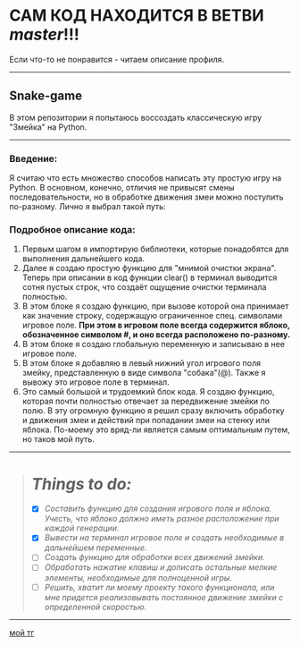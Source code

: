 # __САМ КОД НАХОДИТСЯ В ВЕТВИ *master*!!!__
Если что-то не понравится - читаем описание профиля.
___
## Snake-game
В этом репозитории я попытаюсь воссоздать классическую игру "Змейка" на Python. 
___
### Введение:
Я считаю что есть множество способов написать эту простую игру на Python. В основном, конечно, отличия не привысят смены последовательности, но в обработке движения змеи можно поступить по-разному. Лично я выбрал такой путь:
### __Подробное описание кода:__
1. Первым шагом я импортирую библиотеки, которые понадобятся для выполнения дальнейшего кода.
2. Далее я создаю простую функцию для "мнимой очистки экрана". Теперь при описании в код функции clear() в терминал выводится сотня пустых строк, что создаёт ощущение очистки терминала полностью.
3. В этом блоке я создаю функцию, при вызове которой она принимает как значение строку, содержащую ограниченное спец. символами игровое поле. __При этом в игровом поле всегда содержится яблоко, обозначенное символом #, и оно всегда расположено по-разному.__
4. В этом блоке я создаю глобальную переменную и записываю в нее игровое поле.
5. В этом блоке я добавляю в левый нижний угол игрового поля змейку, представленную в виде символа "собака"(@). Также я вывожу это игровое поле в терминал.
6. Это самый большой и трудоемкий блок кода. Я создаю функцию, которая почти полностью отвечает за передвижение змейки по полю. В эту огромную функцию я решил сразу включить обработку и движения змеи и действий при попадании змеи на стенку или яблока. По-моему это вряд-ли является самым оптимальным путем, но таков мой путь.


___

> # ___Things to do:___
> * [X] *Составить функцию для создания игрового поля и яблока. Учесть, что яблоко должно иметь разное расположение при каждой генерации.*
> * [X] *Вывести на терминал игровое поле и создать необходимые в дальнейшем переменные.*
> * [ ] *Создать функцию для обработки всех движений змейки.*
> * [ ] *Обработать нажатие клавиш и дописать остальные мелкие элементы, необходимые для полноценной игры.*
> * [ ] *Решить, хватит ли моему проекту такого функционала, или мне придется реализовывать постоянное движение змейки с определенной скоростью.*

___
[мой тг](https://www.google.com/url?sa=t&source=web&rct=j&opi=89978449&url=https://png.klev.club/855-telegramm-ikonka.html&ved=2ahUKEwiWxcSBtO6FAxXjExAIHUXMBXMQr4kDegQIERAD&usg=AOvVaw3L1Mc0goqj5Vt-Rh9iiF9i)
